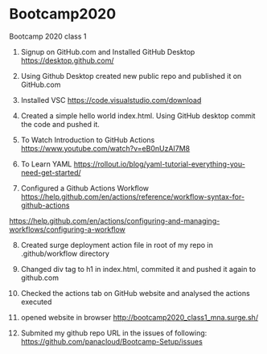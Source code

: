 # Bootcamp2020
Bootcamp 2020 class 1 

1. Signup on GitHub.com and Installed GitHub Desktop
https://desktop.github.com/

2. Using Github Desktop created new public repo and published it on GitHub.com

3. Installed VSC
https://code.visualstudio.com/download

4. Created a simple hello world index.html. Using GitHub desktop commit the code and pushed it.

5. To Watch Introduction to GitHub Actions
https://www.youtube.com/watch?v=eB0nUzAI7M8

6. To Learn YAML
https://rollout.io/blog/yaml-tutorial-everything-you-need-get-started/

7. Configured a Github Actions Workflow
https://help.github.com/en/actions/reference/workflow-syntax-for-github-actions

https://help.github.com/en/actions/configuring-and-managing-workflows/configuring-a-workflow

8. Created surge deployment action file in root of my repo in .github/workflow directory

9. Changed div tag to h1 in index.html, commited it and pushed it again to github.com

10. Checked the actions tab on GitHub website and analysed the actions executed

11. opened website in browser
http://bootcamp2020_class1_mna.surge.sh/

12. Submited my github repo URL in the issues of following:
https://github.com/panacloud/Bootcamp-Setup/issues